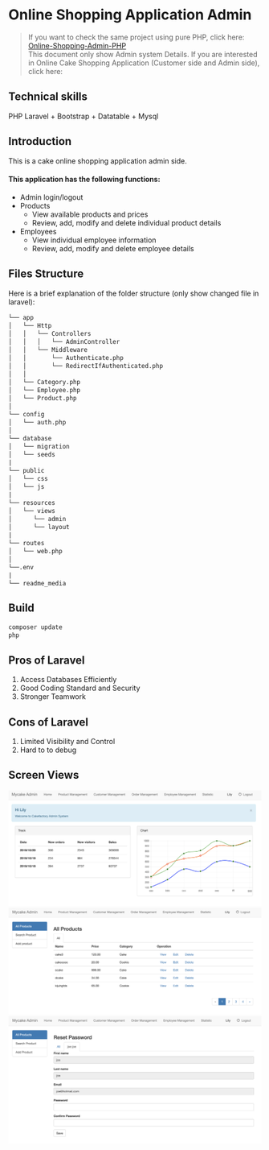 # Online Shopping Application Admin
> If you want to check the same project using pure PHP, click here: [Online-Shopping-Admin-PHP](https://github.com/maorutian/Online-Shopping-Admin-PHP)  
> This document only show Admin system Details.
> If you are interested in Online Cake Shopping Application (Customer side and Admin side), click here:

## Technical skills
PHP Laravel + Bootstrap + Datatable + Mysql
## Introduction
  This is a cake online shopping application admin side.
#### This application has the following functions:
 - Admin login/logout
 - Products
	- View available products and prices
	- Review, add, modify and delete individual product details
- Employees
	- View individual employee information
	- Review, add, modify and delete employee details
	
## Files Structure
Here is a brief explanation of the folder structure (only show changed file in laravel):

```
└── app                                
│   └── Http                            
│   │   └── Controllers                 
│   │   │   └── AdminController         
│   │   └── Middleware                     
│   │       └── Authenticate.php                 
│   │       └── RedirectIfAuthenticated.php      
│   │   
│   └── Category.php          
│   └── Employee.php
│   └── Product.php
│   
└── config
│   └── auth.php
│   
└── database
│   └── migration
│   └── seeds
|   
└── public                    
│   └── css
│   └── js
|   
└── resources
│   └── views                 
│      └── admin
│      └── layout             
|
└── routes
│   └── web.php               
│
└──.env
|
└── readme_media
```

## Build

```
composer update
php 
```

## Pros of Laravel
1. Access Databases Efficiently     
2. Good Coding Standard and Security 
3. Stronger Teamwork

## Cons of Laravel
1. Limited Visibility and Control 
2. Hard to to debug                                     

## Screen Views
![admin_home.png](readme_media/home.png)
![admin_home.png](readme_media/allproducts.png)
![admin_home.png](readme_media/resetpassword.png)






